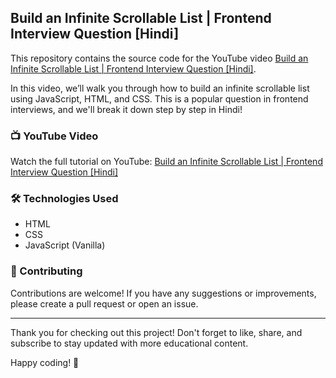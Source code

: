 ## Build an Infinite Scrollable List | Frontend Interview Question [Hindi]

This repository contains the source code for the YouTube video [Build an Infinite Scrollable List | Frontend Interview Question [Hindi]](https://youtu.be/fIfYGr_eD6w).

In this video, we’ll walk you through how to build an infinite scrollable list using JavaScript, HTML, and CSS. This is a popular question in frontend interviews, and we'll break it down step by step in Hindi!

### 📺 YouTube Video

Watch the full tutorial on YouTube: [Build an Infinite Scrollable List | Frontend Interview Question [Hindi]](https://youtu.be/fIfYGr_eD6w)

### 🛠️ Technologies Used

- HTML
- CSS
- JavaScript (Vanilla)

### 🤝 Contributing

Contributions are welcome! If you have any suggestions or improvements, please create a pull request or open an issue.

<hr/>
Thank you for checking out this project! Don't forget to like, share, and subscribe to stay updated with more educational content.

Happy coding! 🚀
